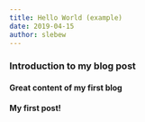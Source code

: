 ```yaml
---
title: Hello World (example)
date: 2019-04-15
author: slebew
---
```

### Introduction to my blog post

#### Great content of my first blog
#### My first post!

